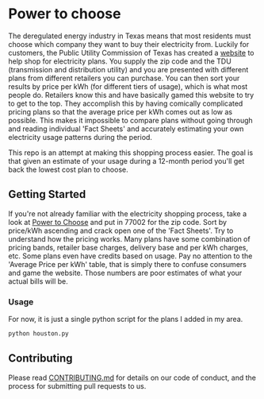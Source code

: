 # Power to choose

The deregulated energy industry in Texas means that most residents must
choose which company they want to buy their electricity from. 
Luckily for customers, the Public Utility Commission of Texas has created 
a [website](http://www.powertochoose.org/) to help shop for electricity 
plans. You supply the zip code and the TDU (transmission and
distribution utility) and you are presented with different plans from
different retailers you can purchase. You can then sort your results by
price per kWh (for different tiers of usage), which is what most people do. 
Retailers know this and have basically gamed this website to try to get to 
the top. They accomplish this by having comically complicated pricing
plans so that the average price per kWh comes out as low as possible.
This makes it impossible to compare plans without going through and
reading individual 'Fact Sheets' and accurately estimating your own
electricity usage patterns during the period.

This repo is an attempt at making this shopping process easier. The
goal is that given an estimate of your usage during a 12-month period
you'll get back the lowest cost plan to choose.

## Getting Started

If you're not already familiar with the electricity shopping process, take
a look at [Power to Choose](http://www.powertochoose.org/) and put in
77002 for the zip code. Sort by price/kWh ascending and crack open one
of the 'Fact Sheets'. Try to understand how the pricing works. Many plans
have some combination of pricing bands, retailer base charges, delivery 
base and per kWh charges, etc. Some plans even have credits based on usage.
Pay no attention to the 'Average Price per kWh' table, that is simply 
there to confuse consumers and game the website. Those numbers are poor 
estimates of what your actual bills will be.

### Usage

For now, it is just a single python script for the plans I added in my area.

```bash
python houston.py
```

## Contributing

Please read [CONTRIBUTING.md](CONTRIBUTING.md) for details on our code of conduct, and the process for submitting pull requests to us.

